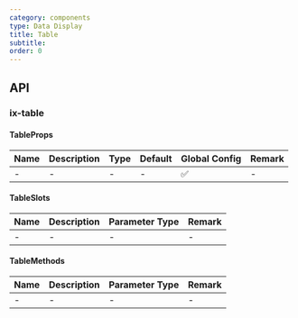 ```yaml
---
category: components
type: Data Display
title: Table
subtitle:
order: 0
---
```




## API

### ix-table

#### TableProps

| Name | Description | Type | Default | Global Config | Remark |
| --- | --- | --- | --- | --- | --- |
| - | - | - | - | ✅ | - |

#### TableSlots

| Name | Description | Parameter Type | Remark |
| --- | --- | --- | --- |
| - | - | - | - |

#### TableMethods

| Name | Description | Parameter Type | Remark |
| --- | --- | --- | --- |
| - | - | - | - |
